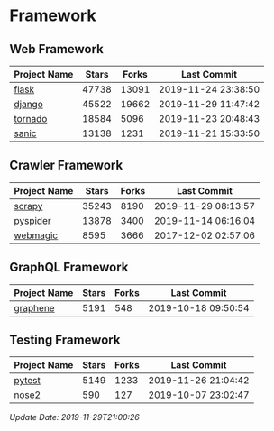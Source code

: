 # Framework

## Web Framework

| Project Name | Stars | Forks | Last Commit |
| ------------ | ----- | ----- | ----------- |
| [flask](https://github.com/pallets/flask) | 47738 | 13091 | 2019-11-24 23:38:50 |
| [django](https://github.com/django/django) | 45522 | 19662 | 2019-11-29 11:47:42 |
| [tornado](https://github.com/tornadoweb/tornado) | 18584 | 5096 | 2019-11-23 20:48:43 |
| [sanic](https://github.com/huge-success/sanic) | 13138 | 1231 | 2019-11-21 15:33:50 |

## Crawler Framework

| Project Name | Stars | Forks | Last Commit |
| ------------ | ----- | ----- | ----------- |
| [scrapy](https://github.com/scrapy/scrapy) | 35243 | 8190 | 2019-11-29 08:13:57 |
| [pyspider](https://github.com/binux/pyspider) | 13878 | 3400 | 2019-11-14 06:16:04 |
| [webmagic](https://github.com/code4craft/webmagic) | 8595 | 3666 | 2017-12-02 02:57:06 |

## GraphQL Framework

| Project Name | Stars | Forks | Last Commit |
| ------------ | ----- | ----- | ----------- |
| [graphene](https://github.com/graphql-python/graphene) | 5191 | 548 | 2019-10-18 09:50:54 |

## Testing Framework

| Project Name | Stars | Forks | Last Commit |
| ------------ | ----- | ----- | ----------- |
| [pytest](https://github.com/pytest-dev/pytest) | 5149 | 1233 | 2019-11-26 21:04:42 |
| [nose2](https://github.com/nose-devs/nose2) | 590 | 127 | 2019-10-07 23:02:47 |

*Update Date: 2019-11-29T21:00:26*